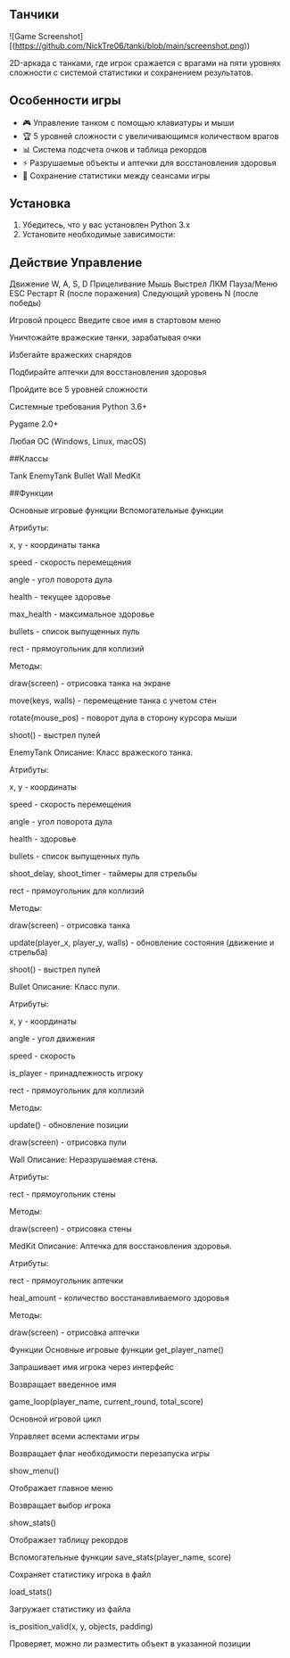 ## Танчики

![Game Screenshot][(https://github.com/NickTre06/tanki/blob/main/screenshot.png)) 

2D-аркада с танками, где игрок сражается с врагами на пяти уровнях сложности с системой статистики и сохранением результатов.

## Особенности игры

- 🎮 Управление танком с помощью клавиатуры и мыши
- 🏆 5 уровней сложности с увеличивающимся количеством врагов
- 📊 Система подсчета очков и таблица рекордов
- ⚡ Разрушаемые объекты и аптечки для восстановления здоровья
- 💾 Сохранение статистики между сеансами игры

## Установка

1. Убедитесь, что у вас установлен Python 3.x
2. Установите необходимые зависимости:

## Действие	Управление
Движение	W, A, S, D
Прицеливание	Мышь
Выстрел	ЛКМ
Пауза/Меню	ESC
Рестарт	R (после поражения)
Следующий уровень	N (после победы)


Игровой процесс
Введите свое имя в стартовом меню

Уничтожайте вражеские танки, зарабатывая очки

Избегайте вражеских снарядов

Подбирайте аптечки для восстановления здоровья

Пройдите все 5 уровней сложности

Системные требования
Python 3.6+

Pygame 2.0+

Любая ОС (Windows, Linux, macOS)



##Классы

Tank
EnemyTank
Bullet
Wall
MedKit

##Функции

Основные игровые функции
Вспомогательные функции



Атрибуты:

x, y - координаты танка

speed - скорость перемещения

angle - угол поворота дула

health - текущее здоровье

max_health - максимальное здоровье

bullets - список выпущенных пуль

rect - прямоугольник для коллизий

Методы:

draw(screen) - отрисовка танка на экране

move(keys, walls) - перемещение танка с учетом стен

rotate(mouse_pos) - поворот дула в сторону курсора мыши

shoot() - выстрел пулей

EnemyTank
Описание: Класс вражеского танка.

Атрибуты:

x, y - координаты

speed - скорость перемещения

angle - угол поворота дула

health - здоровье

bullets - список выпущенных пуль

shoot_delay, shoot_timer - таймеры для стрельбы

rect - прямоугольник для коллизий

Методы:

draw(screen) - отрисовка танка

update(player_x, player_y, walls) - обновление состояния (движение и стрельба)

shoot() - выстрел пулей

Bullet
Описание: Класс пули.

Атрибуты:

x, y - координаты

angle - угол движения

speed - скорость

is_player - принадлежность игроку

rect - прямоугольник для коллизий

Методы:

update() - обновление позиции

draw(screen) - отрисовка пули

Wall
Описание: Неразрушаемая стена.

Атрибуты:

rect - прямоугольник стены

Методы:

draw(screen) - отрисовка стены

MedKit
Описание: Аптечка для восстановления здоровья.

Атрибуты:

rect - прямоугольник аптечки

heal_amount - количество восстанавливаемого здоровья

Методы:

draw(screen) - отрисовка аптечки

Функции
Основные игровые функции
get_player_name()

Запрашивает имя игрока через интерфейс

Возвращает введенное имя

game_loop(player_name, current_round, total_score)

Основной игровой цикл

Управляет всеми аспектами игры

Возвращает флаг необходимости перезапуска игры

show_menu()

Отображает главное меню

Возвращает выбор игрока

show_stats()

Отображает таблицу рекордов

Вспомогательные функции
save_stats(player_name, score)

Сохраняет статистику игрока в файл

load_stats()

Загружает статистику из файла

is_position_valid(x, y, objects, padding)

Проверяет, можно ли разместить объект в указанной позиции

